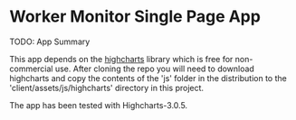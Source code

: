 Worker Monitor Single Page App
==============================

TODO: App Summary

This app depends on the [highcharts](http://www.highcharts.com) library
which is free for non-commercial use. After cloning the repo you will need
to download highcharts and copy the contents of the 'js' folder in the
distribution to the 'client/assets/js/highcharts' directory in this project.

The app has been tested with Highcharts-3.0.5.

